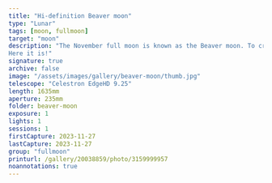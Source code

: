 ```yaml
---
title: "Hi-definition Beaver moon"
type: "Lunar"
tags: [moon, fullmoon]
target: "moon"
description: "The November full moon is known as the Beaver moon. To create this image, I captured several hundred images with my Celestron Universe #EdgeHD 9.25 scope at 1.635 meters focal length. I used a ZWO ASI #asi294mmpro cooled camera in a mode that captures 8k x 5k images. The magnification was so high that I had to do a mosaic. I imaged the top 4/5ths with red, green, and blue filters, then the same with the bottom. I aligned the top and bottom and blended them for each filter, then aligned the full disk for red, green, and blue to produce a color image.
Here it is!"
signature: true
archive: false
image: "/assets/images/gallery/beaver-moon/thumb.jpg"
telescope: "Celestron EdgeHD 9.25"
length: 1635mm
aperture: 235mm
folder: beaver-moon
exposure: 1
lights: 1
sessions: 1
firstCapture: 2023-11-27
lastCapture: 2023-11-27
group: "fullmoon"
printurl: /gallery/20038859/photo/3159999957
noannotations: true
---
```

